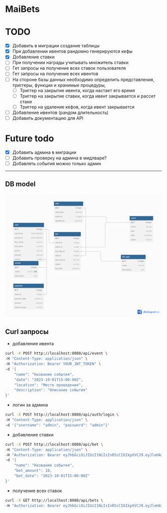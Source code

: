 # MaiBets

# TODO
- [x] Добавить в миграции создание таблицы
- [x] При добавлении ивентов рандомно генерируются кефы
- [x] Добавление ставки
- [ ] При получении награды учитывать множитель ставки
- [ ] Гет запросы на получение всех ставок пользователя
- [ ] Гет запросы на получение всех ивентов
- [ ] На стороне базы данных необходимо определить представления, триггеры, функции и хранимые процедуры,
    - [ ] Триггер на закрытие ивента, когда настает его время
    - [ ] Триггер на закрытие ставки, когда ивент закрывается и рассет стаки
    - [ ] Триггер на удаление кефов, когда ивент закрывается
- [ ] Добавление ивентов (рандом длительность)
- [ ] Добавить документацию для API

# Future todo
- [x] Добавить админа в миграции
- [ ] Добавить проверку на админа в мидлваре?
- [ ] Добавлять события можно только админ

---

## DB model
![dbmodel.png](docs/dbmodel.png)

## Curl запросы

* добавление ивента
```bash
curl -X POST http://localhost:8080/api/event \
-H "Content-Type: application/json" \
-H "Authorization: Bearer YOUR_JWT_TOKEN" \
-d '{
    "name": "Название события",
    "date": "2023-10-01T15:00:00Z",
    "location": "Место проведения",
    "description": "Описание события"
}'
```

* логин за админа
```bash
curl -X POST http://localhost:8080/api/auth/login \
-H "Content-Type: application/json" \
-d '{"username": "admin", "password": "admin"}'
```

* добавление ставки
```bash
curl -X POST http://localhost:8080/api/bet \
-H "Content-Type: application/json" \
-H "Authorization: Bearer eyJhbGciOiJIUzI1NiIsInR5cCI6IkpXVCJ9.eyJleHAiOjE3MzQ1NDYzODksImlkIjo1fQ.AQOBJfxLfMmLsnyd6Wagkamz_gVWi2bjLhaUIp61f5s" \
-d '{
    "name": "Название события",
    "bet_amount": 10,
    "bet_date": "2023-10-01T15:00:00Z"
}'
```

* получение всех ставок
```bash
curl -X GET http://localhost:8080/api/bets \
-H "Authorization: Bearer eyJhbGciOiJIUzI1NiIsInR5cCI6IkpXVCJ9.eyJleHAiOjE3MzQ1NDYzODksImlkIjo1fQ.AQOBJfxLfMmLsnyd6Wagkamz_gVWi2bjLhaUIp61f5s" 
```